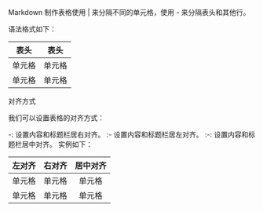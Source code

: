 Markdown 制作表格使用 | 来分隔不同的单元格，使用 - 来分隔表头和其他行。

语法格式如下：

|  表头   | 表头  |
|  ----  | ----  |
| 单元格  | 单元格 |
| 单元格  | 单元格 |

对齐方式

我们可以设置表格的对齐方式：

-: 设置内容和标题栏居右对齐。
:- 设置内容和标题栏居左对齐。
:-: 设置内容和标题栏居中对齐。
实例如下：

| 左对齐 | 右对齐 | 居中对齐 |
| :-----| ----: | :----: |
| 单元格 | 单元格 | 单元格 |
| 单元格 | 单元格 | 单元格 |